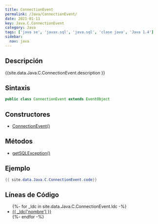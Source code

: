 ```yaml
---
title: ConnectionEvent
permalink: /Java/ConnectionEvent/
date: 2021-01-11
key: Java.C.ConnectionEvent
category: Java
tags: ['java se', 'javax.sql', 'java.sql', 'clase java', 'Java 1.4']
sidebar: 
  nav: java
---
```


## Descripción
{{site.data.Java.C.ConnectionEvent.description }}

## Sintaxis
~~~java
public class ConnectionEvent extends EventObject
~~~

## Constructores
* [ConnectionEvent()](/Java/ConnectionEvent/ConnectionEvent/)

## Métodos
* [getSQLException()](/Java/ConnectionEvent/getSQLException)

## Ejemplo
~~~java
{{ site.data.Java.C.ConnectionEvent.code}}
~~~

## Líneas de Código
<ul>
{%- for _ldc in site.data.Java.C.ConnectionEvent.ldc -%}
   <li>
       <a href="{{_ldc['url'] }}">{{ _ldc['nombre'] }}</a>
   </li>
{%- endfor -%}
</ul>

